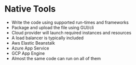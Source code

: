 # Native Tools

* Write the code using supported run-times and frameworks
* Package and upload the file using GUI/cli
* Cloud provider will launch required instances and resources
* A load balancer is typically included
* Aws Elastic Beanstalk
* Azure App Service
* GCP App Engine
* Almost the same code can run on all of them



